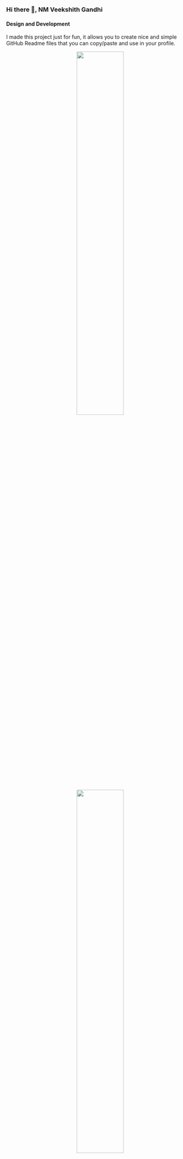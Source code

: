 ### Hi there 👋, NM Veekshith Gandhi
#### Design and Development
I made this project just for fun, it allows you to create nice and simple GitHub Readme files that you can copy/paste and use in your profile.


<div align="center">
  <img width="50%" src="https://user-images.githubusercontent.com/63009970/150720572-eac3041d-d19e-4182-9b74-715f7c30e253.jpg"/>
</p>
</div>
<br/>
<div align="center">
  <img width="50%" src="https://user-images.githubusercontent.com/63009970/150683672-7681986b-5471-4402-9a70-287d0cd8ce0e.jpg"/>
</div>
<br/>

<p align="center" width="100%">
    <img  align="center" height="60px" src="https://cdn.icon-icons.com/icons2/1488/PNG/512/5352-html5_102567.png">&nbsp;&nbsp;&nbsp;
    <img align="center" height="46px" src="https://www.seekpng.com/png/full/141-1415372_css3-icon-png.png">&nbsp;&nbsp;&nbsp;
    <img align="center" height="46px" src="https://www.freepnglogos.com/uploads/javascript-png/javascript-vector-logo-yellow-png-transparent-javascript-vector-12.png"> &nbsp;&nbsp;&nbsp;
    <img align="center" height="46px" src="https://upload.wikimedia.org/wikipedia/commons/thumb/4/4c/Typescript_logo_2020.svg/1200px-Typescript_logo_2020.svg.png"><br/>
    <img height="60px" align="center" src="https://upload.wikimedia.org/wikipedia/commons/thumb/a/a7/React-icon.svg/320px-React-icon.svg.png">  
    <img height="52px" align="center" src="https://cdn.iconscout.com/icon/free/png-256/redux-283024.png">  
    <img height="60px" align="center" src="https://www.logo.wine/a/logo/Bootstrap_(front-end_framework)/Bootstrap_(front-end_framework)-Logo.wine.svg">
    <img height="60px" align="center" src="https://upload.wikimedia.org/wikipedia/commons/thumb/d/d5/Tailwind_CSS_Logo.svg/1024px-Tailwind_CSS_Logo.svg.png"> &nbsp;&nbsp;
    <img height="44px" width="44px" align="center" src="https://seeklogo.com/images/M/material-ui-logo-5BDCB9BA8F-seeklogo.com.png"> &nbsp;&nbsp;
  <img height="44px" width="44px" align="center" src="https://user-images.githubusercontent.com/63009970/150983603-0994a55b-a4ca-499f-ba5e-f81e6f1009c5.png">
  <img height="100px" width="84px" align="center" src="https://user-images.githubusercontent.com/63009970/150983096-3ca2f4c4-0100-4bf8-9e46-81c5c23a40f5.png">
</p>






<p align="center">
    <a href="https://github.com/veekshith-gandhi/github-readme-streak-stats">
        <img title=":fire: Get streak stats for your profile at git.io/streak-stats" alt="streak" src="https://github-readme-streak-stats.herokuapp.com/?user=veekshith-gandhi"/>
    </a>
</p>


<br/>
 <p  align="center">
    <a href="https://github.com/veekshith-gandhi/github-readme-stats"><img  src="https://github-readme-stats.vercel.app/api?username=veekshith-gandhi&show_icons=true&count_private=true" /></a>
    </p>
   <br/> 
    <p  align="center">
    <img src="https://github-readme-stats.vercel.app/api/top-langs/?username=veekshith-gandhi" height="260px" width="33.25%"/>
    </p>
<br/>



<p align="center" width="100%" margin="auto">
<h4 align="center"> CONNECT WITH ME </h4>
<p align="center">
<a href="https://www.linkedin.com/in/veekshith-gandhi-46921716b/"><img alt="LinkedIn" src="https://img.shields.io/badge/LinkedIn-blue?style=flat-square&logo=linkedin"></a>
<a href="mailto:veekshithgandhi@gmail.com"><img alt="Email" src="https://img.shields.io/badge/Email-veekshithgandhi@gmail.com-blue?style=flat-square&logo=gmail"></a>
  <br/>
 
</p>
</p>




